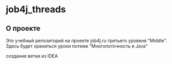 # job4j_threads

## О проекте

Это учебный репозиторий на проекте job4j.ru
третьего уровеня "Middle". Здесь будет храниться
уроки потеме "Многопоточность в Java"

создание ветки из IDEA